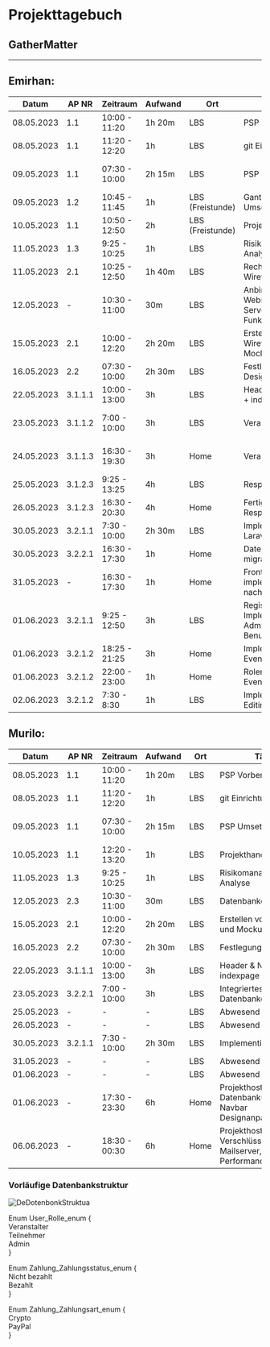 # Projekttagebuch
## GatherMatter
---

## Emirhan:

Datum | AP NR | Zeitraum | Aufwand | Ort | Tätigkeit | Probleme | Quellen  
------|-------|----------|---------|-----|-----------|----------|--------
08.05.2023|1.1|10:00 - 11:20| 1h 20m | LBS | PSP Vorbereitung | - | -
08.05.2023|1.1|11:20 - 12:20| 1h | LBS | git Einrichtung | - | -
09.05.2023|1.1|07:30 - 10:00| 2h 15m | LBS | PSP Umsetzung | - | Diverses aus Eduvidual
09.05.2023|1.2|10:45 - 11:45| 1h | LBS (Freistunde) | Gantt-Chart Umsetzung | - | -
10.05.2023|1.1|10:50 - 12:50| 2h | LBS (Freistunde) | Projekthandbuch | - | -
11.05.2023|1.3|9:25 - 10:25| 1h | LBS | Risikomanagement Analyse | - | -
11.05.2023|2.1|10:25 - 12:50| 1h 40m | LBS | Recherche Wireframes/Mockups  | - | -
12.05.2023| - | 10:30 - 11:00 | 30m | LBS | Anbindung Webspace FTP Server + Funktionstest | - | -
15.05.2023|2.1| 10:00 - 12:20 | 2h 20m | LBS | Erstellen von Wireframes und Mockups | - | -
16.05.2023|2.2| 07:30 - 10:00 | 2h 30m | LBS | Festlegung des UI Design | - | -
22.05.2023|3.1.1.1| 10:00 - 13:00 | 3h | LBS | Header & Navigation + indexpage | - | -
23.05.2023|3.1.1.2| 7:00 - 10:00 | 3h | LBS | Veranstaltungskarten | - | Diverses aus Dokus
24.05.2023|3.1.1.3| 16:30 - 19:30 | 3h | Home | Veranstaltungsdetails | - | Diverses aus Dokus
25.05.2023|3.1.2.3| 9:25 - 13:25 | 4h | LBS | Responsivdesign | - | Bootstrap Dokus
26.05.2023|3.1.2.3| 16:30 - 20:30 | 4h | Home | Fertigstellung Responsivdesign | - | Bootstrap Dokus
30.05.2023|3.2.1.1| 7:30 - 10:00 | 2h 30m | LBS | Implementierung Laravel | - | Laravel Dokus
30.05.2023|3.2.2.1| 16:30 - 17:30 | 1h | Home | Datenbank migrationen (User)| - | Laravel Dokus
31.05.2023| - | 16:30 - 17:30 | 1h | Home | Frontend implementierung nach Laravel | - | -
01.06.2023|3.2.1.1| 9:25 - 12:50 | 3h | LBS | Register/Login + Implementierung Adminpanel für Benutzermangement  | - | Laravel Dokus
01.06.2023|3.2.1.2| 18:25 - 21:25 | 3h | Home | Implementierung Events | - | Laravel Dokus
01.06.2023|3.2.1.2| 22:00 - 23:00 | 1h | Home | Rolemangement für Events angepasst | - | Laravel Dokus
02.06.2023|3.2.1.2| 7:30 - 8:30 | 1h | LBS | Implementierung Editing für Admin | - | Laravel Dokus

## Murilo:

Datum | AP NR | Zeitraum | Aufwand | Ort | Tätigkeit | Probleme | Quellen  
------|-------|----------|---------|-----|-----------|----------|--------
08.05.2023|1.1|10:00 - 11:20| 1h 20m | LBS | PSP Vorbereitung | - | -
08.05.2023|1.1|11:20 - 12:20| 1h | LBS | git Einrichtung | - | -
09.05.2023|1.1|07:30 - 10:00| 2h 15m | LBS | PSP Umsetzung | - | Diverses aus Eduvidual
10.05.2023|1.1|12:20 - 13:20| 1h | LBS | Projekthandbuch | - | -
11.05.2023|1.3|9:25 - 10:25 | 1h | LBS | Risikomanagement Analyse | - | -
12.05.2023|2.3|10:30 - 11:00 | 30m | LBS | Datenbankdesign | - | -
15.05.2023|2.1|10:00 - 12:20 | 2h 20m | LBS | Erstellen von Wireframes und Mockups | - | -
16.05.2023|2.2| 07:30 - 10:00 | 2h 30m | LBS | Festlegung des UI Design | - | -
22.05.2023|3.1.1.1| 10:00 - 13:00 | 3h | LBS | Header & Navigation + indexpage | - | -
23.05.2023|3.2.2.1| 7:00 - 10:00 | 3h | LBS | Integriertes Datenbankdesign | - | -
25.05.2023| - | - | - | LBS | Abwesend | - | -
26.05.2023| - | - | - | LBS | Abwesend | - | -
30.05.2023|3.2.1.1| 7:30 - 10:00 | 2h 30m | LBS | Implementierung Laravel | - | Laravel Dokus
31.05.2023| - | - | - | LBS | Abwesend | - | -
01.06.2023| - | - | - | LBS | Abwesend | - | -
01.06.2023| - | 17:30 - 23:30 | 6h | Home | Projekthosting, Datenbanküberarbeitung, Navbar Designanpassungen | - | 
06.06.2023| - | 18:30 - 00:30 | 6h | Home | Projekthosting, Verschlüsselung über SSL, Mailserver, Performanceoptimierungen | - | 



### Vorläufige Datenbankstruktur


![DeDotenbonkStruktua](http://lbs.muri.io:3000/4aAPC_Projekte/Gruppe1/raw/branch/main/Planung/db_diag.png)

Enum User\_Rolle\_enum {  
Veranstalter  
Teilnehmer  
Admin  
}  

Enum Zahlung\_Zahlungsstatus\_enum {  
Nicht bezahlt  
Bezahlt  
}  

Enum Zahlung\_Zahlungsart\_enum {  
Crypto  
PayPal  
}  

